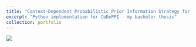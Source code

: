 ```yaml
---
title: "Context-Dependent Probabilistic Prior Information Strategy for MRI Reconstruction"
excerpt: "Python implementation for CoDePPI - my bachelor thesis"
collection: portfolio
---
```


<a href="https://github.com/gabrielziegler3/codeppi"><img src="https://gh-card.dev/repos/gabrielziegler3/codeppi.svg"></a>
